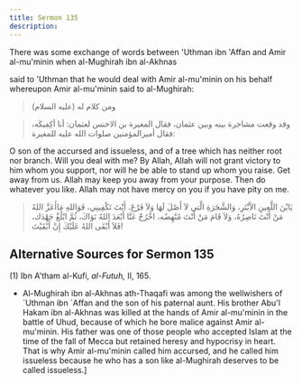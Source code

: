 ```yaml
---
title: Sermon 135
description: 
---
```


There was some exchange of words between 'Uthman ibn 'Affan and Amir
al-mu\'minin when al-Mughirah ibn al-Akhnas

said to 'Uthman that he would deal with Amir al-mu\'minin on his behalf
whereupon Amir al-mu\'minin said to al-Mughirah:

> ومن كلام له (عليه السلام)

> وقد وقعت مشاجرة بينه وبين عثمان، فقال المغيرة بن الاخنس لعثمان: أنا
> أكِفيكَه، فقال أميرالمؤمنين صلوات الله عليه للمغيرة:

O son of the accursed and issueless, and of a tree which has neither
root nor branch. Will you deal with me? By Allah, Allah will not grant
victory to him whom you support, nor will he be able to stand up whom
you raise. Get away from us. Allah may keep you away from your purpose.
Then do whatever you like. Allah may not have mercy on you if you have
pity on me.

> يَابْنَ اللَّعِينِ الاْبْتَرِ، وَالشَّجَرَةِ الَّتي لاَ أَصْلَ لَهَا وَلاَ فَرْعَ، أَنْتَ تَكْفِينِي،
> فَوَاللهِ مَاأَعَزَّ اللهُ مَنْ أَنْتَ نَاصِرُهُ، وَلاَ قَامَ مَنْ أَنْتَ مُنْهِضُه، اخْرُجْ عَنَّا أَبْعَدَ
> اللهُ نَوَاكَ، ثُمَّ ابْلُغْ جَهْدَك، فَلاَ أَبْقَى اللهُ عَلَيْكَ إِنْ أَبْقَيْتَ!

## Alternative Sources for Sermon 135

\(1\) Ibn A'tham al-Kufi, *al-Futuh,* II, 165.

-  Al-Mughirah ibn
    al-Akhnas ath-Thaqafi was among the wellwishers of \`Uthman ibn
    \`Affan and the son of his paternal aunt. His brother Abu\'l Hakam
    ibn al-Akhnas was killed at the hands of Amir al-mu\'minin in the
    battle of Uhud, because of which he bore malice against Amir
    al-mu\'minin. His father was one of those people who accepted Islam
    at the time of the fall of Mecca but retained heresy and hypocrisy
    in heart. That is why Amir al-mu\'minin called him accursed, and he
    called him issueless because he who has a son like al-Mughirah
    deserves to be called issueless.]